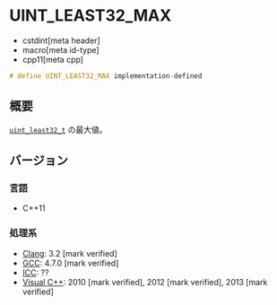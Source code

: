 # UINT_LEAST32_MAX
* cstdint[meta header]
* macro[meta id-type]
* cpp11[meta cpp]

```cpp
# define UINT_LEAST32_MAX implementation-defined
```

## 概要
[`uint_least32_t`](uint_least32_t.md) の最大値。

## バージョン
### 言語
- C++11

### 処理系
- [Clang](/implementation.md#clang): 3.2 [mark verified]
- [GCC](/implementation.md#gcc): 4.7.0 [mark verified]
- [ICC](/implementation.md#icc): ??
- [Visual C++](/implementation.md#visual_cpp): 2010 [mark verified], 2012 [mark verified], 2013 [mark verified]
